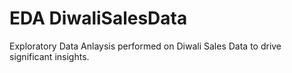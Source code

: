 # EDA DiwaliSalesData
Exploratory Data Anlaysis performed on Diwali Sales Data to drive significant insights.
